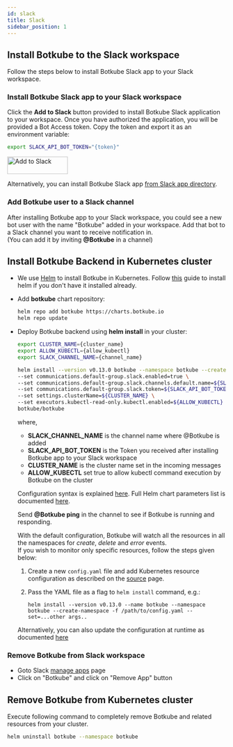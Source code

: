 ```yaml
---
id: slack
title: Slack
sidebar_position: 1
---
```


## Install Botkube to the Slack workspace

Follow the steps below to install Botkube Slack app to your Slack workspace.

### Install Botkube Slack app to your Slack workspace

Click the **Add to Slack** button provided to install Botkube Slack application to your workspace. Once you have authorized the application, you will be provided a Bot Access token. Copy the token and export it as an environment variable:

```bash
export SLACK_API_BOT_TOKEN="{token}"
```

<a href="https://slack.com/oauth/authorize?scope=commands,bot&client_id=551945394612.515475697794">
  <img alt="Add to Slack" height="40" width="139" src="https://platform.slack-edge.com/img/add_to_slack.png" srcset="https://platform.slack-edge.com/img/add_to_slack.png 1x, https://platform.slack-edge.com/img/add_to_slack@2x.png 2x" />
</a>

Alternatively, you can install Botkube Slack app [from Slack app directory](https://slack.com/apps/AF5DZLHPC-botkube).

### Add Botkube user to a Slack channel

After installing Botkube app to your Slack workspace, you could see a new bot user with the name "Botkube" added in your workspace. Add that bot to a Slack channel you want to receive notification in.<br/> (You can add it by inviting **@Botkube** in a channel)

## Install Botkube Backend in Kubernetes cluster

- We use [Helm](https://helm.sh/) to install Botkube in Kubernetes. Follow [this](https://docs.helm.sh/using_helm/#installing-helm) guide to install helm if you don't have it installed already.
- Add **botkube** chart repository:

  ```bash
  helm repo add botkube https://charts.botkube.io
  helm repo update
  ```

- Deploy Botkube backend using **helm install** in your cluster:

  ```bash
  export CLUSTER_NAME={cluster_name}
  export ALLOW_KUBECTL={allow_kubectl}
  export SLACK_CHANNEL_NAME={channel_name}

  helm install --version v0.13.0 botkube --namespace botkube --create-namespace \
  --set communications.default-group.slack.enabled=true \
  --set communications.default-group.slack.channels.default.name=${SLACK_CHANNEL_NAME} \
  --set communications.default-group.slack.token=${SLACK_API_BOT_TOKEN} \
  --set settings.clusterName=${CLUSTER_NAME} \
  --set executors.kubectl-read-only.kubectl.enabled=${ALLOW_KUBECTL} \
  botkube/botkube
  ```

  where,<br/>

  - **SLACK_CHANNEL_NAME** is the channel name where @Botkube is added<br/>
  - **SLACK_API_BOT_TOKEN** is the Token you received after installing Botkube app to your Slack workspace<br/>
  - **CLUSTER_NAME** is the cluster name set in the incoming messages<br/>
  - **ALLOW_KUBECTL** set true to allow kubectl command execution by Botkube on the cluster<br/>

  Configuration syntax is explained [here](../../configuration).
  Full Helm chart parameters list is documented [here](../../configuration/helm-chart-parameters).

  Send **@Botkube ping** in the channel to see if Botkube is running and responding.

  With the default configuration, Botkube will watch all the resources in all the namespaces for _create_, _delete_ and _error_ events.<br/>
  If you wish to monitor only specific resources, follow the steps given below:

  1. Create a new `config.yaml` file and add Kubernetes resource configuration as described on the [source](../../configuration/source) page.
  2. Pass the YAML file as a flag to `helm install` command, e.g.:

     ```
     helm install --version v0.13.0 --name botkube --namespace botkube --create-namespace -f /path/to/config.yaml --set=...other args..
     ```

  Alternatively, you can also update the configuration at runtime as documented [here](../../configuration/#updating-the-configuration-at-runtime)

### Remove Botkube from Slack workspace

- Goto Slack <a href="https://slack.com/apps/manage">manage apps</a> page<br/>
- Click on "Botkube" and click on "Remove App" button

## Remove Botkube from Kubernetes cluster

Execute following command to completely remove Botkube and related resources from your cluster.

```bash
helm uninstall botkube --namespace botkube
```
